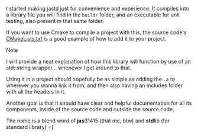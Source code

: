 I started making jastd just for convenience and experience. It compiles into a library file you will find in the `build/` folder, and an executable for unit testing, also present in that same folder.

If you want to use Cmake to compile a project with this, the source code's [CMakeLists.txt](CMakeLists.txt) is a good example of how to add it to your project.

> [!NOTE]
> I will provide a neat explanation of how this library will function by use of an std::string wrapper... whenever I get around to that.

Using it in a project should hopefully be as simple as adding the `.a` to wherever you wanna link it from, and then also having an includes folder with all the headers in it.

Another goal is that it should have clear and helpful documentation for all its components, inside of the source code and outside the source code.

The name is a blend word of **jas**31415 (that me, btw) and **std**lib (for standard library) =]
